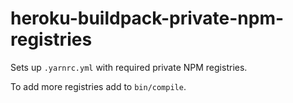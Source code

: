 # heroku-buildpack-private-npm-registries

Sets up `.yarnrc.yml` with required private NPM registries.

To add more registries add to `bin/compile`.
